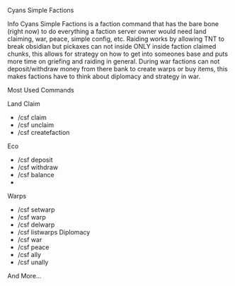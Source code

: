 Cyans Simple Factions

Info
Cyans Simple Factions is a faction command that has the bare bone (right now) to do everything a faction server owner would need land claiming, war, peace, simple config, etc. 
Raiding works by allowing TNT to break obsidian but pickaxes can not inside ONLY inside faction claimed chunks, this allows for strategy on how to get into someones base and puts more time on griefing and raiding in general.
During war factions can not deposit/withdraw money from there bank to create warps or buy items, this makes factions have to think about diplomacy and strategy in war.

Most Used Commands

Land Claim
- /csf claim
- /csf unclaim
- /csf createfaction <name>

Eco
- /csf deposit
- /csf withdraw
- /csf balance
- 
Warps
- /csf setwarp
- /csf warp <name> <password>
- /csf delwarp
- /csf listwarps
Diplomacy
- /csf war
- /csf peace
- /csf ally
- /csf unally
  
And More...
